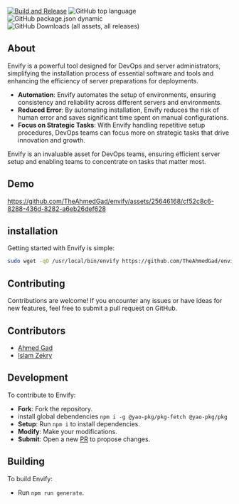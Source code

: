 [![Build and Release](https://github.com/TheAhmedGad/envify/actions/workflows/build-and-release.yml/badge.svg)](https://github.com/TheAhmedGad/envify/actions/workflows/build-and-release.yml)
![GitHub top language](https://img.shields.io/github/languages/top/theAhmedGad/envify)
![GitHub package.json dynamic](https://img.shields.io/github/package-json/version/TheAhmedGad/envify)
![GitHub Downloads (all assets, all releases)](https://img.shields.io/github/downloads/TheAhmedGad/envify/total)


## About

Envify is a powerful tool designed for DevOps and server administrators, simplifying the installation process of essential software and tools and enhancing the efficiency of server preparations for deployments.

- **Automation**: Envify automates the setup of environments, ensuring consistency and reliability across different servers and environments.
- **Reduced Error**: By automating installation, Envify reduces the risk of human error and saves significant time spent on manual configurations.
- **Focus on Strategic Tasks**: With Envify handling repetitive setup procedures, DevOps teams can focus more on strategic tasks that drive innovation and growth.

Envify is an invaluable asset for DevOps teams, ensuring efficient server setup and enabling teams to concentrate on tasks that matter most.

## Demo


https://github.com/TheAhmedGad/envify/assets/25646168/cf52c8c6-8288-436d-8282-a6eb26def628


## installation

Getting started with Envify is simple:

```bash
sudo wget -qO /usr/local/bin/envify https://github.com/TheAhmedGad/envify/releases/latest/download/envify && sudo chmod +x /usr/local/bin/envify && sudo envify
```

## Contributing

Contributions are welcome! If you encounter any issues or have ideas for new features, feel free to submit a pull request on GitHub.

## Contributors

- [Ahmed Gad](https://github.com/TheAhmedGad)
- [Islam Zekry](https://github.com/theizekry)

## Development

To contribute to Envify:

- **Fork**: Fork the repository.
- install global debendencies `npm i -g @yao-pkg/pkg-fetch @yao-pkg/pkg`
- **Setup**: Run `npm i` to install dependencies.
- **Modify**: Make your modifications.
- **Submit**: Open a new [PR](https://github.com/TheAhmedGad/envify/pulls) to propose changes.

## Building

To build Envify:

- Run `npm run generate`.
